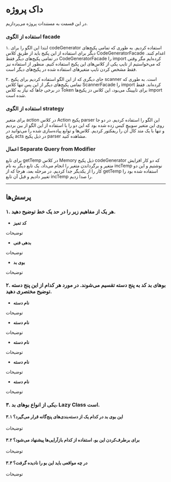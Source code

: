 # داک پروژه

در این قسمت به مستندات پروژه می‌پردازیم.

### استفاده از الگوی facade

۱. ابتدا این الگو را برای codeGenerator استفاده کردیم. به طوری که تمامی پکیج‌های دیگر برای استفاده از این پکیج باید از طریق کلاس CodeGeneratorFacade اغدام کنند. در تمامی پکیج‌های دیگر فقط CodeGeneratorFacade را import کرده‌ایم مگر وقتی که می‌خواستیم از تایپ یکی از کلاس‌های این پکیج استفاده کنیم. منظور از استفاده نیز فقط مشخص کردن تایپ متغیر‌های استفاده شده در پکیج‌های دیگر است.


۲. جای دیگری که از این الگو استفاده کردیم برای پکیج scanner است. به طوری که تمامی پکیج‌های دیگر از این پس تنها کلاس ScannerFacade را import کرده‌اند. فقط در برخی جاها که نیاز به کلاس Token برای تایپینگ می‌بود، این کلاس دز پکیج‌ها import شده است.

### استفاده از الگوی strategy

برای متغیر action در کلاس Action پکیج parser این الگو را استفاده کردیم. در دو جا روی این متغیر سوییچ کیس زده شده بود که این دو را با استفاده از این الگو از بین بردیم و تنها با یک متد کال آن را ریفکتور کردیم. کلاس‌ها و توابع پیاده‌سازی شده را می‌توانید در پکیج acts در ذیل پکیج parser مشاهده کنید.


### اعمال  Separate Query from Modifier

برای تابع getTemp در کلاس Memory ذیل پکیج codeGenerator که دو کار افزایش متغیر و برگرداندن متغیر را انجام می‌داد، یک تابع دیگر به نام incTemp نوشتیم و این دو کار را از یکدیگر جدا کردیم. در مرحله بعد، هرجا که از getTemp استفاده شده بود را تغییر دادیم و قبل آن تابع incTemp را صدا زدیم.


---
## پرسش‌ها
### ۱. هر یک از مفاهیم زیر را در حد یک خط توضیح دهید.

- **کد تمیز**

توضیحات

- **بدهی فنی**

توضیحات

- **بوی بد**

توضیحات

### ۲.  بوهای بد کد به پنج دسته تقسیم می‌شوند. در مورد هر کدام از این پنج دسته توضیح مختصری دهید.

- **نام دسته**

توضیحات


- **نام دسته**

توضیحات

- **نام دسته**

توضیحات

- **نام دسته**

توضیحات

- **نام دسته**

توضیحات


### ۳. یکی از انواع بوهای بد، Lazy Class است. 

#### ۳.۱ این بوی بد در کدام یک از دسته‌بندی‌های پنج‌گانه قرار می‌گیرد؟ 
توضیحات

#### ۳.۲ برای برطرف‌کردن این بو، استفاده از کدام بازآرایی‌ها پیشنهاد می‌شود؟ 
توضیحات

#### ۳.۳ در چه مواقعی باید این بو را نادیده گرفت؟
توضیحات